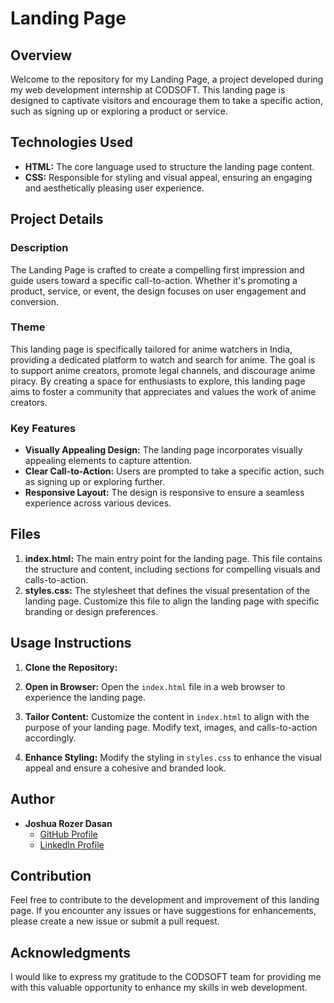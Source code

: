 # Landing Page

## Overview

Welcome to the repository for my Landing Page, a project developed during my web development internship at CODSOFT. This landing page is designed to captivate visitors and encourage them to take a specific action, such as signing up or exploring a product or service.

## Technologies Used

- **HTML:** The core language used to structure the landing page content.
- **CSS:** Responsible for styling and visual appeal, ensuring an engaging and aesthetically pleasing user experience.

## Project Details

### Description

The Landing Page is crafted to create a compelling first impression and guide users toward a specific call-to-action. Whether it's promoting a product, service, or event, the design focuses on user engagement and conversion.

### Theme

This landing page is specifically tailored for anime watchers in India, providing a dedicated platform to watch and search for anime. The goal is to support anime creators, promote legal channels, and discourage anime piracy. By creating a space for enthusiasts to explore, this landing page aims to foster a community that appreciates and values the work of anime creators.

### Key Features

- **Visually Appealing Design:** The landing page incorporates visually appealing elements to capture attention.
- **Clear Call-to-Action:** Users are prompted to take a specific action, such as signing up or exploring further.
- **Responsive Layout:** The design is responsive to ensure a seamless experience across various devices.

## Files

1. **index.html:** The main entry point for the landing page. This file contains the structure and content, including sections for compelling visuals and calls-to-action.
2. **styles.css:** The stylesheet that defines the visual presentation of the landing page. Customize this file to align the landing page with specific branding or design preferences.

## Usage Instructions

1. **Clone the Repository:**

2. **Open in Browser:**
   Open the `index.html` file in a web browser to experience the landing page.
3. **Tailor Content:**
   Customize the content in `index.html` to align with the purpose of your landing page. Modify text, images, and calls-to-action accordingly.
4. **Enhance Styling:**
   Modify the styling in `styles.css` to enhance the visual appeal and ensure a cohesive and branded look.

## Author

- **Joshua Rozer Dasan**
  - [GitHub Profile](https://github.com/JoshuaRozer)
  - [LinkedIn Profile](https://www.linkedin.com/in/joshuarozer/)

## Contribution

Feel free to contribute to the development and improvement of this landing page. If you encounter any issues or have suggestions for enhancements, please create a new issue or submit a pull request.

## Acknowledgments

I would like to express my gratitude to the CODSOFT team for providing me with this valuable opportunity to enhance my skills in web development.

